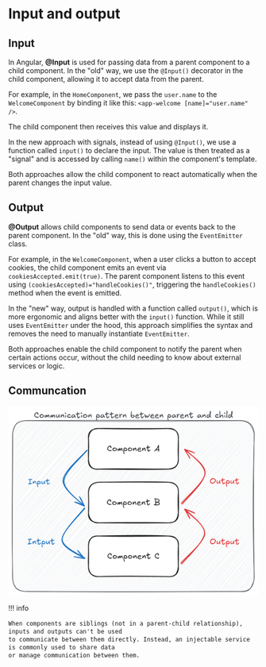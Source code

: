 # Input and output

## Input

In Angular, **@Input** is used for passing data from a parent component to a child component.
In the "old" way, we use the `@Input()` decorator in the child component, allowing it to accept data
from the parent.

For example, in the `HomeComponent`, we pass the `user.name` to the `WelcomeComponent` by binding
it like this: `<app-welcome [name]="user.name" />`.

The child component then receives this value and displays it.

In the new approach with signals, instead of using `@Input()`, we use a function called `input()`
to declare the input. The value is then treated as a "signal" and is accessed by calling
`name()` within the component's template.

Both approaches allow the child component to react automatically when the parent changes the input value.

## Output

**@Output** allows child components to send data or events back to the parent component.
In the "old" way, this is done using the `EventEmitter` class.

For example, in the `WelcomeComponent`, when a user clicks a button to accept cookies, the child component
emits an event via `cookiesAccepted.emit(true)`. The parent component listens to this event using
`(cookiesAccepted)="handleCookies()"`, triggering the `handleCookies()` method when the event is emitted.

In the "new" way, output is handled with a function called `output()`, which is more ergonomic and
aligns better with the `input()` function. While it still uses `EventEmitter` under the hood,
this approach simplifies the syntax and removes the need to manually instantiate `EventEmitter`.

Both approaches enable the child component to notify the parent when certain actions occur, without
the child needing to know about external services or logic.

## Communcation

![Components Comunication](assets/components-communication.png)

!!! info

    When components are siblings (not in a parent-child relationship), inputs and outputs can't be used
    to communicate between them directly. Instead, an injectable service is commonly used to share data
    or manage communication between them.
